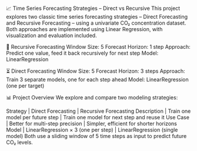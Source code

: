 📈 Time Series Forecasting Strategies – Direct vs Recursive
This project explores two classic time series forecasting strategies – Direct Forecasting and Recursive Forecasting – using a univariate CO₂ concentration dataset. Both approaches are implemented using Linear Regression, with visualization and evaluation included.

🔁 Recursive Forecasting
Window Size: 5
Forecast Horizon: 1 step
Approach: Predict one value, feed it back recursively for next step
Model: LinearRegression

⏳ Direct Forecasting
Window Size: 5
Forecast Horizon: 3 steps
Approach: Train 3 separate models, one for each step ahead
Model: LinearRegression (one per target)


📊 Project Overview
We explore and compare two modeling strategies:

Strategy | Direct Forecasting | Recursive Forecasting
Description | Train one model per future step | Train one model for next step and reuse it
Use Case | Better for multi-step precision | Simpler, efficient for shorter horizons
Model | LinearRegression × 3 (one per step) | LinearRegression (single model)
Both use a sliding window of 5 time steps as input to predict future CO₂ levels.
